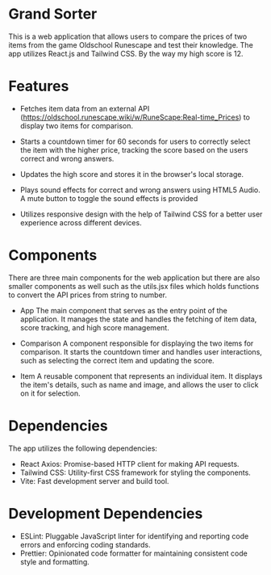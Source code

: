 # Grand Sorter
This is a web application that allows users to compare the prices of two items from the game Oldschool Runescape and test their knowledge. The app utilizes React.js and Tailwind CSS. By the way my high score is 12.

# Features
* Fetches item data from an external API (https://oldschool.runescape.wiki/w/RuneScape:Real-time_Prices) to display two items for comparison.

* Starts a countdown timer for 60 seconds for users to correctly select the item with the higher price, tracking the score based on the users correct and wrong answers.

* Updates the high score and stores it in the browser's local storage.

* Plays sound effects for correct and wrong answers using HTML5 Audio. A mute button to toggle the sound effects is provided

* Utilizes responsive design with the help of Tailwind CSS for a better user experience across different devices.

# Components
There are three main components for the web application but there are also smaller components as well such as the utils.jsx files which holds functions to convert the API prices from string to number.

* App
The main component that serves as the entry point of the application. It manages the state and handles the fetching of item data, score tracking, and high score management.

* Comparison
A component responsible for displaying the two items for comparison. It starts the countdown timer and handles user interactions, such as selecting the correct item and updating the score.

* Item
A reusable component that represents an individual item. It displays the item's details, such as name and image, and allows the user to click on it for selection.

# Dependencies
The app utilizes the following dependencies:

* React Axios: Promise-based HTTP client for making API requests.
* Tailwind CSS: Utility-first CSS framework for styling the components.
* Vite: Fast development server and build tool.

# Development Dependencies
* ESLint: Pluggable JavaScript linter for identifying and reporting code errors and enforcing coding standards.
* Prettier: Opinionated code formatter for maintaining consistent code style and formatting.
